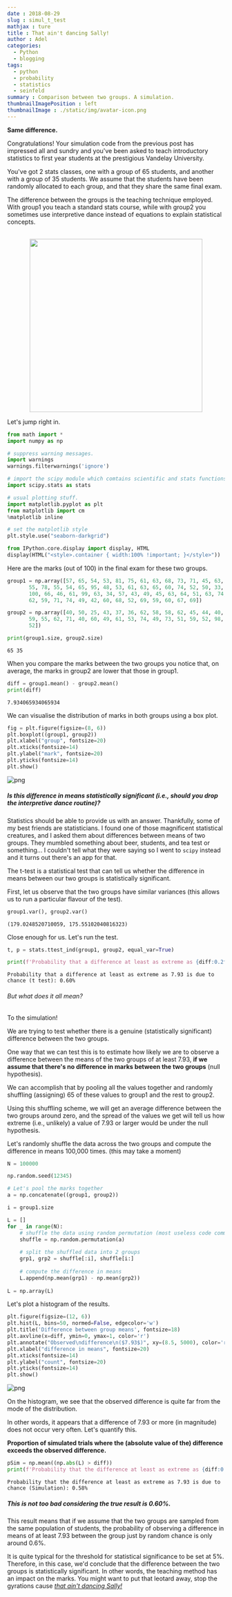 ```yaml
---
date : 2018-08-29
slug : simul_t_test
mathjax : ture
title : That ain't dancing Sally!
author : Adel
categories: 
  - Python
  - blogging
tags: 
  - python
  - probability
  - statistics
  - seinfeld
summary : Comparison between two groups. A simulation.
thumbnailImagePosition : left
thumbnailImage : ./static/img/avatar-icon.png
---
```


<b>Same difference.</b>

<p>Congratulations! Your simulation code from the previous post has impressed all and sundry and you've been asked to teach introductory statistics to first year students at the prestigious Vandelay University. </p>

<p>You've got 2 stats classes, one with a group of 65 students, and another with a group of 35 students.
We assume that the students have been randomly allocated to each group, and that they share the same
final exam.</p>

<p>The difference between the groups is the teaching technique employed. With group1 you teach a standard stats course,
while with group2 you sometimes use interpretive dance instead of equations to explain statistical concepts.</p><br>

<div align='center'>
<img src="https://media.giphy.com/media/xT1XGXgtj8PWdvCLFS/giphy.gif" width="400">
</div>

<p>Let's jump right in.</p>


```python
from math import *
import numpy as np

# suppress warning messages.
import warnings
warnings.filterwarnings('ignore')

# import the scipy module which comtains scientific and stats functions.
import scipy.stats as stats

# usual plotting stuff.
import matplotlib.pyplot as plt
from matplotlib import cm
%matplotlib inline

# set the matplotlib style 
plt.style.use("seaborn-darkgrid")

from IPython.core.display import display, HTML
display(HTML("<style>.container { width:100% !important; }</style>"))
```

<style>.container { width:100% !important; }</style>


<p>Here are the marks (out of 100) in the final exam for these two groups.</p>


```python
group1 = np.array([57, 65, 54, 53, 81, 75, 61, 63, 68, 73, 71, 45, 63, 62, 74, 69, 37,
       55, 78, 55, 54, 65, 95, 48, 53, 61, 63, 65, 60, 74, 52, 50, 33, 39,
       100, 66, 46, 61, 99, 63, 34, 57, 43, 49, 45, 63, 64, 51, 63, 74, 60,
       62, 59, 71, 74, 49, 42, 60, 68, 52, 69, 59, 60, 67, 69])

group2 = np.array([40, 50, 25, 43, 37, 36, 62, 58, 58, 62, 45, 44, 40, 43, 53, 51, 38,
       59, 55, 62, 71, 40, 60, 49, 61, 53, 74, 49, 73, 51, 59, 52, 98, 57,
       52])
```

```python
print(group1.size, group2.size)
```

    65 35


When you compare the marks between the two groups you notice that, on average, the marks in group2 are lower
that those in group1.


```python
diff = group1.mean() - group2.mean()
print(diff)
```

    7.934065934065934


We can visualise the distribution of marks in both groups using a box plot.


```python
fig = plt.figure(figsize=(8, 6))
plt.boxplot((group1, group2))
plt.xlabel("group", fontsize=20)
plt.xticks(fontsize=14)
plt.ylabel("mark", fontsize=20)
plt.yticks(fontsize=14)
plt.show()
```

![png](output_8_0.png)


##### Is this difference in means statistically significant (i.e., should you drop the interpretive dance routine)?

Statistics should be able to provide us with an answer. Thankfully, some of my best friends are statisticians.
I found one of those magnificent statistical creatures, and I asked them about differences between means of two groups. 
They mumbled something about beer, students, and tea test or something... I couldn't tell what they were saying so I went to `scipy` instead and
it turns out there's an app for that.

The t-test is a statistical test that can tell us whether the difference in means between our two groups is statistically significant.

First, let us observe that the two groups have similar variances (this allows us to run a particular flavour of the test).


```python
group1.var(), group2.var()
```

    (179.0248520710059, 175.55102040816323)



Close enough for us. Let's run the test.


```python
t, p = stats.ttest_ind(group1, group2, equal_var=True)

print(f'Probability that a difference at least as extreme as {diff:0.2f} is due to chance (t test): {p*100:.2f}%')
```

    Probability that a difference at least as extreme as 7.93 is due to chance (t test): 0.60%


###### But what does it all mean?

To the simulation!

We are trying to test whether there is a genuine (statistically significant) difference between the two groups.

One way that we can test this is to estimate how likely we are to observe a difference between the means of the two groups of at least 7.93, __if we assume that there's no difference in marks between the two groups__ (null hypothesis).

We can accomplish that by pooling all the values together and randomly shuffling (assigning) 65 of these values to group1 and the rest to group2.

Using this shuffling scheme, we will get an average difference between the two groups around zero, and the spread of the values we get will tell us how extreme (i.e., unlikely) a value of 7.93 or larger would be under the null hypothesis.

Let's randomly shuffle the data across the two groups and compute the difference in means 100,000 times.
(this may take a moment)


```python
N = 100000

np.random.seed(12345)

# Let's pool the marks together
a = np.concatenate((group1, group2))

i = group1.size

L = []
for _ in range(N):
    # shuffle the data using random permutation (most useless code comment ever!)
    shuffle = np.random.permutation(a)
    
    # split the shuffled data into 2 groups
    grp1, grp2 = shuffle[:i], shuffle[i:]
    
    # compute the difference in means
    L.append(np.mean(grp1) - np.mean(grp2))
    
L = np.array(L)
```

Let's plot a histogram of the results.


```python
plt.figure(figsize=(12, 6))
plt.hist(L, bins=50, normed=False, edgecolor='w')
plt.title('Difference between group means', fontsize=18)
plt.axvline(x=diff, ymin=0, ymax=1, color='r')
plt.annotate("Observed\ndifference\n($7.93$)", xy=(8.5, 5000), color='r', fontsize=14)
plt.xlabel("difference in means", fontsize=20)
plt.xticks(fontsize=14)
plt.ylabel("count", fontsize=20)
plt.yticks(fontsize=14)
plt.show()
```

![png](output_17_0.png)


On the histogram, we see that the observed difference is quite far from the mode of the distribution.

In other words, it appears that a difference of 7.93 or more (in magnitude) does not occur very often. Let's quantify this.

__Proportion of simulated trials where the (absolute value of the) difference exceeds the observed difference.__


```python
pSim = np.mean((np.abs(L) > diff))
print(f'Probability that the difference at least as extreme as {diff:0.2f} is due to chance (Simulation): {pSim*100:.2f}%')
```

    Probability that the difference at least as extreme as 7.93 is due to chance (Simulation): 0.58%


##### This is not too bad considering the true result is  0.60%.

This result means that if we assume that the two groups are sampled from the same population of students, the probability of observing a difference in means of at least 7.93 between the group just by random chance is only around 0.6%.

It is quite typical for the threshold for statistical significance to be set at 5%. Therefore, in this case,
we'd conclude that the difference between the two groups is statistically significant. In other words, the teaching
method has an impact on the marks. You might want to put that leotard away, stop the gyrations cause <a href="https://youtu.be/B5dogmMj-s0"><em>that ain't dancing Sally!
